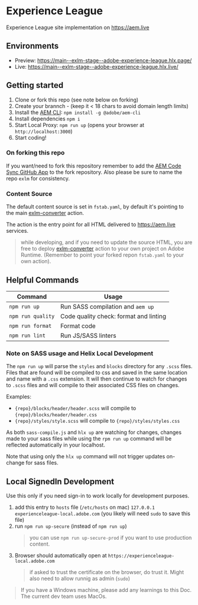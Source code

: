 # Experience League

Experience League site implementation on https://aem.live

## Environments

- Preview: https://main--exlm-stage--adobe-experience-league.hlx.page/
- Live: https://main--exlm-stage--adobe-experience-league.hlx.live/

## Getting started

1. Clone or fork this repo (see note below on forking)
2. Create your brannch - (keep it < 18 chars to avoid domain length limits)
3. Install the [AEM CLI](https://github.com/adobe/aem-cli): `npm install -g @adobe/aem-cli`
4. Install dependencies `npm i`
5. Start Local Proxy: `npm run up` (opens your browser at `http://localhost:3000`)
6. Start coding!

### On forking this repo

If you want/need to fork this repository remember to add the [AEM Code Sync GitHub App](https://github.com/apps/aem-code-sync) to the fork repository. Also please be sure to name the repo `exlm` for consistency.

### Content Source

The default content source is set in `fstab.yaml`, by default it's pointing to the main [exlm-converter](https://github.com/adobe-experience-league/exlm-converter) action.

The action is the entry point for all HTML delivered to https://aem.live services.

> while developing, and if you need to update the source HTML, you are free to deploy [exlm-converter](https://github.com/adobe-experience-league/exlm-converter) action to your own project on Adobe Runtime. (Remember to point your forked repon `fstab.yaml` to your own action).

## Helpful Commands

| Command           | Usage                                  |
| ----------------- | -------------------------------------- |
| `npm run up`      | Run SASS compilation and `aem up`      |
| `npm run quality` | Code quality check: format and linting |
| `npm run format`  | Format code                            |
| `npm run lint`    | Run JS/SASS linters                    |

### Note on SASS usage and Helix Local Development

The `npm run up` will parse the `styles` and `blocks` directory for any `.scss` files. Files that are found will be compiled to css and saved in the same location and name with a `.css` extension. It will then continue to watch for changes to `.scss` files and will compile to their associated CSS files on changes.

Examples:

- `{repo}/blocks/header/header.scss` will compile to `{repo}/blocks/header/header.css`
- `{repo}/styles/style.scss` will compile to `{repo}/styles/styles.css`

As both `sass-compile.js` and `hlx up` are watching for changes, changes made to your sass files while using the `rpm run up` command will be reflected automatically in your localhost.

Note that using only the `hlx up` command will not trigger updates on-change for sass files.

## Local SignedIn Development

Use this only if you need sign-in to work locally for development purposes.

1. add this entry to `hosts` file (`/etc/hosts` on mac)
   `127.0.0.1 experienceleague-local.adobe.com`
   (you likely will need `sudo` to save this file)
2. run `npm run up-secure` (instead of `npm run up`)
   > you can use `npm run up-secure-prod` if you want to use production content.
3. Browser should automatically open at `https://experienceleague-local.adobe.com`
   > if asked to trust the certificate on the browser, do trust it. Might also need to allow runnig as admin (`sudo`)

> If you have a Windows machine, please add any learnings to this Doc. The current dev team uses MacOs.
